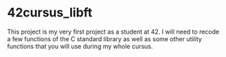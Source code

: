 # 42cursus_libft
This project is my very first project as a student at 42. I will need to recode a few functions of the C standard library as well as some other utility functions that you will use during my whole cursus.
